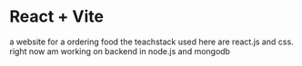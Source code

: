 # React + Vite

a website for a ordering food the teachstack used here are react.js and css. right now am working on backend in node.js and mongodb
